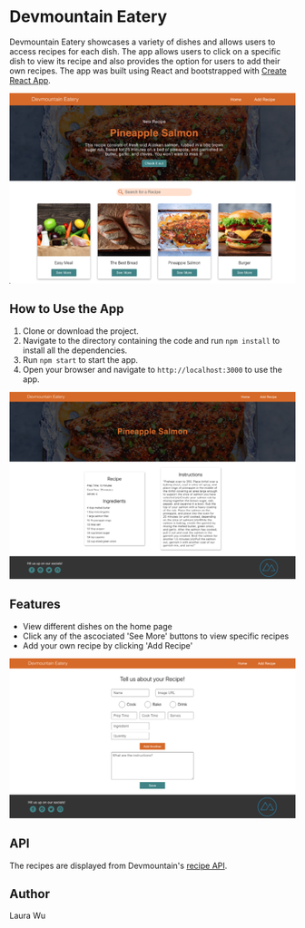 # Devmountain Eatery

Devmountain Eatery showcases a variety of dishes and allows users to access recipes for each dish. The app allows users to click on a specific dish to view its recipe and also provides the option for users to add their own recipes. The app was built using React and bootstrapped with [Create React App](https://github.com/facebook/create-react-app).

![Devmountain Eatery Home](https://github.com/leemaiwu/Project-Devmountain-Eatery/blob/main/readme_img/HomeScreen.png?raw=true)

## How to Use the App

1. Clone or download the project.
2. Navigate to the directory containing the code and run `npm install` to install all the dependencies.
3. Run `npm start` to start the app.
4. Open your browser and navigate to `http://localhost:3000` to use the app.

![Devmountain Eatery Recipe](https://github.com/leemaiwu/Project-Devmountain-Eatery/blob/main/readme_img/RecipeDetails.png?raw=true)

## Features

- View different dishes on the home page
- Click any of the ascociated 'See More' buttons to view specific recipes
- Add your own recipe by clicking 'Add Recipe'

![Devmountain Eatery Add Recipe Form](https://github.com/leemaiwu/Project-Devmountain-Eatery/blob/main/readme_img/AddRecipe.png?raw=true)

## API

The recipes are displayed from Devmountain's [recipe API](https://recipes.devmountain.com/).

## Author

Laura Wu
